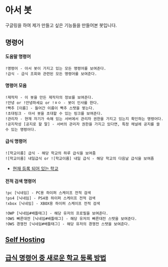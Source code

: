 # 아서 봇

구글링을 하여 제가 만들고 싶은 기능들을 만들어본 봇입니다.

## 명령어

#### 도움말 명령어
```
!명령어 - 아서 봇이 가지고 있는 모든 명령어를 보여준다.
!급식 - 급식 조회와 관련된 모든 명령어를 보여준다.
```

#### 명령어 모음
```
!제작자 - 이 봇을 만든 제작자의 정보를 보여준다.
!안녕 or !안녕하세요 or !ㅎㅇ - 봇이 인사를 한다.
!빡추 [이름] - 들어간 이름이 빡추 스탯을 쌓는다.
!초대링크 - 아서 봇을 초대할 수 있는 링크를 보여준다.
!관리자 - 현재 자기가 속해 있는 서버에서 관리자 권한을 가지고 있는지 확인하는 명령어다.
!공지작성 [공지로 할 말] - 서버의 관리자 권한을 가지고 있다면, 특정 채널에 공지를 쓸 수 있는 명령어다.
```

#### 급식 명령어
```
![학교이름] 급식 - 해당 학교의 하루 급식을 보여줌
![학교이름] 내일급식 or ![학교이름] 내일 급식 - 해당 학교의 다음날 급식을 보여줌
```
* [현재 등록 되어 있는 학교](https://github.com/Junhong0209/Discord_Bot/blob/main/README/schoolList.md)

#### 전적 검색 명령어
```
!pc [닉네임] - PC용 하이퍼 스케이프 전적 검색
!ps4 [닉네임] - PS4용 하이퍼 스케이프 전적 검색
!xbox [닉네임] - XBOX용 하이퍼 스케이프 전적 검색

!OWP [닉네임#배틀태그] - 해당 유저의 프로필을 보여준다.
!OWS 빠른대전 [닉네임#배틀태그] - 해당 유저의 빠른대전 스탯을 보여준다.
!OWS 경쟁전 [닉네임#배틀태그] - 해당 유저의 경쟁전 스탯을 보여준다.
```

## [Self Hosting](https://github.com/Junhong0209/Discord_Bot/blob/main/README/SelfHosting.md)

## [급식 명령어 중 새로운 학교 등록 방법](https://github.com/Junhong0209/Discord_Bot/blob/main/README/addNewSchool.md)
